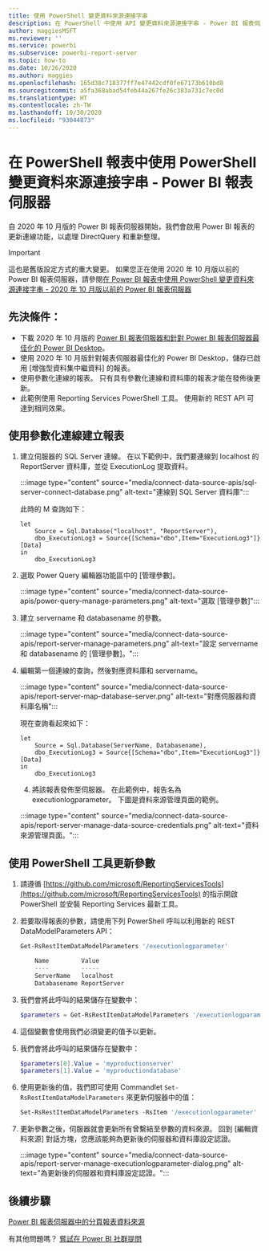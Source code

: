 ```yaml
---
title: 使用 PowerShell 變更資料來源連接字串
description: 在 PowerShell 中使用 API 變更資料來源連接字串 - Power BI 報表伺服器。
author: maggiesMSFT
ms.reviewer: ''
ms.service: powerbi
ms.subservice: powerbi-report-server
ms.topic: how-to
ms.date: 10/26/2020
ms.author: maggies
ms.openlocfilehash: 165d38c718377ff7e47442cdf0fe67173b610bd8
ms.sourcegitcommit: a5fa368abad54feb44a267fe26c383a731c7ec0d
ms.translationtype: HT
ms.contentlocale: zh-TW
ms.lasthandoff: 10/30/2020
ms.locfileid: "93044873"
---
```

# <a name="change-data-source-connection-strings-in-power-bi-reports-with-powershell---power-bi-report-server"></a>在 PowerShell 報表中使用 PowerShell 變更資料來源連接字串 - Power BI 報表伺服器


自 2020 年 10 月版的 Power BI 報表伺服器開始，我們會啟用 Power BI 報表的更新連線功能，以處理 DirectQuery 和重新整理。

> [!IMPORTANT]
> 這也是舊版設定方式的重大變更。 如果您正在使用 2020 年 10 月版以前的 Power BI 報表伺服器，請參閱[在 Power BI 報表中使用 PowerShell 變更資料來源連接字串 - 2020 年 10 月版以前的 Power BI 報表伺服器](connect-data-source-apis-pre-oct-2020.md)

## <a name="prerequisites"></a>先決條件：
- 下載 2020 年 10 月版的 [Power BI 報表伺服器和針對 Power BI 報表伺服器最佳化的 Power BI Desktop](https://powerbi.microsoft.com/report-server/)。
- 使用 2020 年 10 月版針對報表伺服器最佳化的 Power BI Desktop，儲存已啟用 [增強型資料集中繼資料] 的報表。
- 使用參數化連線的報表。 只有具有參數化連線和資料庫的報表才能在發佈後更新。
- 此範例使用 Reporting Services PowerShell 工具。 使用新的 REST API 可達到相同效果。

## <a name="create-a-report-with-parameterized-connections"></a>使用參數化連線建立報表
    
1. 建立伺服器的 SQL Server 連線。 在以下範例中，我們要連線到 localhost 的 ReportServer 資料庫，並從 ExecutionLog 提取資料。

    :::image type="content" source="media/connect-data-source-apis/sql-server-connect-database.png" alt-text="連線到 SQL Server 資料庫":::

    此時的 M 查詢如下：

    ```
    let
        Source = Sql.Database("localhost", "ReportServer"),
        dbo_ExecutionLog3 = Source{[Schema="dbo",Item="ExecutionLog3"]}[Data]
    in
        dbo_ExecutionLog3
    ```

2. 選取 Power Query 編輯器功能區中的 [管理參數]。

    :::image type="content" source="media/connect-data-source-apis/power-query-manage-parameters.png" alt-text="選取 [管理參數]":::

1.  建立 servername 和 databasename 的參數。

    :::image type="content" source="media/connect-data-source-apis/report-server-manage-parameters.png" alt-text="設定 servername 和 databasename 的 [管理參數]。":::


3. 編輯第一個連線的查詢，然後對應資料庫和 servername。

    :::image type="content" source="media/connect-data-source-apis/report-server-map-database-server.png" alt-text="對應伺服器和資料庫名稱":::

    現在查詢看起來如下：

    ```
    let
        Source = Sql.Database(ServerName, Databasename),
        dbo_ExecutionLog3 = Source{[Schema="dbo",Item="ExecutionLog3"]}[Data]
    in
        dbo_ExecutionLog3
    ```
    
    4. 將該報表發佈至伺服器。 在此範例中，報告名為 executionlogparameter。 下圖是資料來源管理頁面的範例。

    :::image type="content" source="media/connect-data-source-apis/report-server-manage-data-source-credentials.png" alt-text="資料來源管理頁面。":::

## <a name="update-parameters-using-the-powershell-tools"></a>使用 PowerShell 工具更新參數

1. 請遵循 [https://github.com/microsoft/ReportingServicesTools](https://github.com/microsoft/ReportingServicesTools) 的指示開啟 PowerShell 並安裝 Reporting Services 最新工具。
    
2.  若要取得報表的參數，請使用下列 PowerShell 呼叫以利用新的 REST DataModelParameters API：

    ```powershell
    Get-RsRestItemDataModelParameters '/executionlogparameter'

        Name         Value
        ----         -----
        ServerName   localhost
        Databasename ReportServer
    ```

3. 我們會將此呼叫的結果儲存在變數中：

    ```powershell
    $parameters = Get-RsRestItemDataModelParameters '/executionlogparameter'
    ```

4. 這個變數會使用我們必須變更的值予以更新。
5. 我們會將此呼叫的結果儲存在變數中：

    ```powershell
    $parameters[0].Value = 'myproductionserver'
    $parameters[1].Value = 'myproductiondatabase'
    ```

6. 使用更新後的值，我們即可使用 Commandlet `Set-RsRestItemDataModelParameters` 來更新伺服器中的值：

    ```powershell
    Set-RsRestItemDataModelParameters -RsItem '/executionlogparameter' -DataModelParameters $parameters
    ```

7. 更新參數之後，伺服器就會更新所有曾繫結至參數的資料來源。 回到 [編輯資料來源] 對話方塊，您應該能夠為更新後的伺服器和資料庫設定認證。

    :::image type="content" source="media/connect-data-source-apis/report-server-manage-executionlogparameter-dialog.png" alt-text="為更新後的伺服器和資料庫設定認證。":::

## <a name="next-steps"></a>後續步驟

[Power BI 報表伺服器中的分頁報表資料來源](connect-data-sources.md) 

有其他問題嗎？ [嘗試在 Power BI 社群提問](https://community.powerbi.com/)
